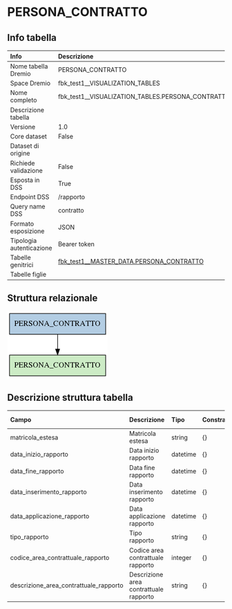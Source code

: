 # PERSONA_CONTRATTO

## Info tabella

| Info                     | Descrizione                                                                                       |
|:-------------------------|:--------------------------------------------------------------------------------------------------|
| Nome tabella Dremio      | PERSONA_CONTRATTO                                                                                 |
| Space Dremio             | fbk_test1__VISUALIZATION_TABLES                                                                   |
| Nome completo            | fbk_test1__VISUALIZATION_TABLES.PERSONA_CONTRATTO                                                 |
| Descrizione tabella      |                                                                                                   |
| Versione                 | 1.0                                                                                               |
| Core dataset             | False                                                                                             |
| Dataset di origine       |                                                                                                   |
| Richiede validazione     | False                                                                                             |
| Esposta in DSS           | True                                                                                              |
| Endpoint DSS             | /rapporto                                                                                         |
| Query name DSS           | contratto                                                                                         |
| Formato esposizione      | JSON                                                                                              |
| Tipologia autenticazione | Bearer token                                                                                      |
| Tabelle genitrici        | [fbk_test1__MASTER_DATA.PERSONA_CONTRATTO](/fbk_test1__MASTER_DATA/PERSONA_CONTRATTO/markdown.md) |
| Tabelle figlie           |                                                                                                   |

## Struttura relazionale

![PERSONA_CONTRATTO](./graph_png.png)

## Descrizione struttura tabella

| Campo                                  | Descrizione                            | Tipo     | Constraints   | Linked data   | errors   |
|:---------------------------------------|:---------------------------------------|:---------|:--------------|:--------------|:---------|
| matricola_estesa                       | Matricola estesa                       | string   | {}            |               | {}       |
| data_inizio_rapporto                   | Data inizio rapporto                   | datetime | {}            |               | {}       |
| data_fine_rapporto                     | Data fine rapporto                     | datetime | {}            |               | {}       |
| data_inserimento_rapporto              | Data inserimento rapporto              | datetime | {}            |               | {}       |
| data_applicazione_rapporto             | Data applicazione rapporto             | datetime | {}            |               | {}       |
| tipo_rapporto                          | Tipo rapporto                          | string   | {}            |               | {}       |
| codice_area_contrattuale_rapporto      | Codice area contrattuale rapporto      | integer  | {}            |               | {}       |
| descrizione_area_contrattuale_rapporto | Descrizione area contrattuale rapporto | string   | {}            |               | {}       |
